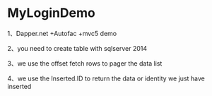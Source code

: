 # MyLoginDemo
1、Dapper.net +Autofac +mvc5 demo

2、you need to create table with sqlserver 2014 

3、we use the offset fetch rows  to pager the data list 

4、we use the Inserted.ID to return the data or identity we just have inserted 


